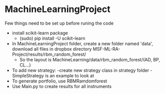 ﻿# MachineLearningProject

Few things need to be set up before runing the code
 - install scikit-learn package
   - (sudo) pip install -U scikit-learn
 - In MachineLearningProject folder, create a new folder named 'data', download all files in dropbox directory MSF-ML-RA-Project/results/rbm_random_forest/
   - So the layout is MachineLearning/data/rbm_random_forest/(AD, BP, CL...)
 - To add new strategy:
   -create new strategy class in strategy folder
   -SimpleStrategy is an example to look at
 - To generate portfolio, use RBMRamdomforest
 - Use Main.py to create results for all instruments
